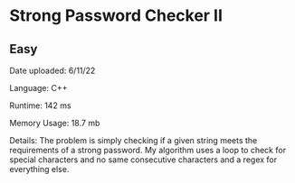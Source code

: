 
# Strong Password Checker II

## Easy

Date uploaded: 6/11/22

Language: C++

Runtime: 142 ms

Memory Usage: 18.7 mb

Details: The problem is simply checking if a given string meets the requirements of a strong password. My algorithm uses a loop to check for special characters and no same consecutive characters and a regex for everything else.
